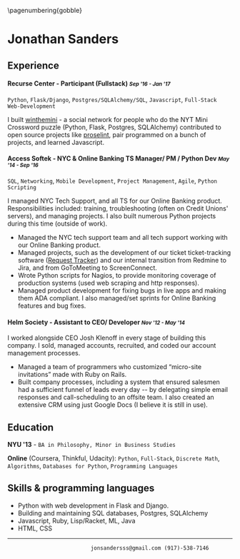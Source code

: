 \pagenumbering{gobble}

# Jonathan Sanders
## Experience


#### Recurse Center - Participant (Fullstack) <small>*Sep '16 - Jan '17*</small>
`Python`, `Flask/Django`, `Postgres/SQLAlchemy/SQL`, `Javascript`, `Full-Stack Web-Development`

I built [winthemini](https://github.com/j10sanders/crossword) - a social network for people who do the NYT Mini Crossword puzzle (Python, Flask, Postgres, SQLAlchemy) contributed to open source projects like [proselint](http://proselint.com/), pair programmed on a bunch of projects, and learned Javascript. 


#### Access Softek - NYC & Online Banking TS Manager/ PM / Python Dev <small>*May '14 -  Sep '16*</small>
`SQL`, `Networking`, `Mobile Development`, `Project Management`, `Agile`, `Python Scripting`

I managed NYC Tech Support, and all TS for our Online Banking product. Responsibilities included: training, troubleshooting (often on Credit Unions' servers), and managing projects.  I also built numerous Python projects during this time (outside of work).

- Managed the NYC tech support team and all tech support working with our Online Banking product.
- Managed projects, such as the development of our ticket ticket-tracking software ([Request Tracker](https://bestpractical.com/request-tracker)) and our internal transition from Redmine to Jira, and from GoToMeeting to ScreenConnect.
- Wrote Python scripts for Nagios, to provide monitoring coverage of production systems (used web scraping and http responses).
- Managed product development for fixing bugs in live apps and making them ADA compliant.  I also managed/set sprints for Online Banking features and bug fixes.



#### Helm Society - Assistant to CEO/ Developer <small>*Nov '12 - May '14*</small>


I worked alongside CEO Josh Klenoff in every stage of building this company.  I sold, managed accounts, recruited, and coded our account management processes.

- Managed a team of programmers who customized “micro-site invitations” made with Ruby on Rails.
- Built company processes, including a system that ensured salesmen had a sufficient funnel of leads every day -- by delegating simple email responses and call-scheduling to an offsite team.  I also created an extensive CRM using just Google Docs (I believe it is still in use).


## Education

**NYU '13** - `BA in Philosophy, Minor in Business Studies`

**Online** (Coursera, Thinkful, Udacity):
`Python`, `Full-Stack`, `Discrete Math`, `Algorithms`, `Databases for Python`, `Programming Languages`


## Skills & programming languages

- Python with web development in Flask and Django.
- Building and maintaining SQL databases, Postgres, SQLAlchemy
- Javascript, Ruby, Lisp/Racket, ML, Java
- HTML, CSS

----
							  jonsandersss@gmail.com (917)-538-7146
		
